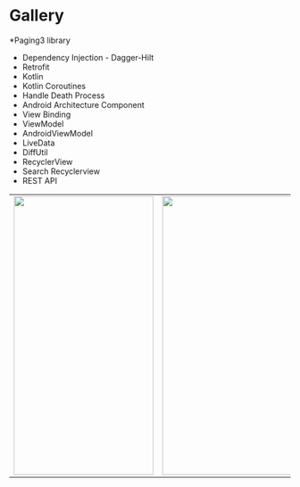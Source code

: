 # Gallery
*Paging3 library
* Dependency Injection - Dagger-Hilt
* Retrofit
* Kotlin
* Kotlin Coroutines
* Handle Death Process
* Android Architecture Component
* View Binding
* ViewModel
* AndroidViewModel
* LiveData
* DiffUtil
* RecyclerView
* Search Recyclerview
* REST API

<table>
  <tr>
    <td>
      <img src=![335057782_724950042631700_7522617355994206325_n](https://user-images.githubusercontent.com/104721363/224491145-50a53b7a-d811-409d-bdd1-8abcf322fedf.jpg) width="250" height="500"/>
    </td>
    <td>
      <img src=![335438207_724543425819674_4732060316368674524_n](https://user-images.githubusercontent.com/104721363/224491318-a5c09531-7fe0-4d6e-85fb-44315b1634b7.jpg)
 width="250" height="500"/>
    </td>
    <td>
      <img ![335493806_170098995824584_1395782556098263125_n](https://user-images.githubusercontent.com/104721363/224491340-cb06e60e-bf39-48be-be72-470f3d6deeb2.jpg)
 width="250" height="500"/>
    </td>
  </tr>
</table>
